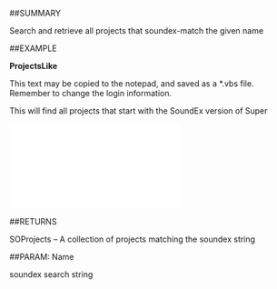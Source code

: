

##SUMMARY

Search and retrieve all projects that soundex-match the given name


##EXAMPLE

**ProjectsLike**


This text may be copied to the notepad, and saved as a *.vbs file. Remember to change the login information.
 
This will find all projects that start with the SoundEx version of Super


![](../../Examples/vbs/SOFind.ProjectsLike.vbs.txt)




##RETURNS

SOProjects – A collection of projects matching the soundex string





##PARAM: Name

soundex search string



